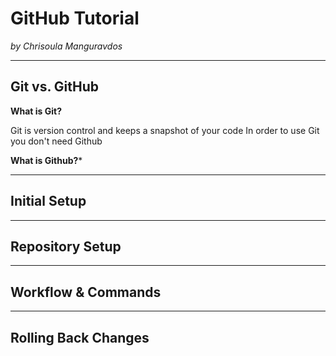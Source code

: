 # GitHub Tutorial

_by Chrisoula Manguravdos_

---
## Git vs. GitHub
**What is Git?**

Git is version control and keeps a snapshot of your code 
In order to use Git you don't need Github

**What is Github?***




---
## Initial Setup



---
## Repository Setup



---
## Workflow & Commands



---
## Rolling Back Changes